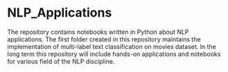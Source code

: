 # NLP_Applications
The repository contains notebooks written in Python about NLP applications. The first folder created in this repository maintains the implementation of multi-label text classification on movies dataset. In the long term this repository will include hands-on applications and notebooks for various field of the NLP discipline.  
